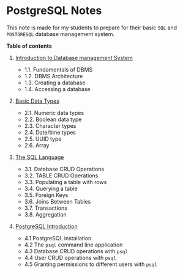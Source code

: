 # PostgreSQL Notes

This note is made for my students to prepare for their basic `SQL` and `POSTGRESQL` database management system.


**Table of contents**

1. [Introduction to Database management System](course/c01-introduction/)
     - 1.1. Fundamentals of DBMS
     - 1.2. DBMS Architecture
     - 1.3. Creating a database
     - 1.4. Accessing a database

2. [Basic Data Types](course/c02-data-types/)
    - 2.1. Numeric data types
    - 2.2. Boolean data type
    - 2.3. Character types
    - 2.4. Date/time types
    - 2.5. UUID type
    - 2.6. Array

3. [The SQL Language](course/c03-sql/)
     - 3.1. Database CRUD Operations
     - 3.2. TABLE CRUD Operations
     - 3.3. Populating a table with rows
     - 3.4. Querying a table
     - 3.5. Foreign Keys
     - 3.6. Joins Between Tables
     - 3.7. Transactions
     - 3.8. Aggregation

4. [PostgreSQL Introduction](course/c04-postgres/)
     - 4.1 PostgreSQL installation
     - 4.2 The `psql` command line application
     - 4.3 Database CRUD operations with `psql`
     - 4.4 User CRUD operations with `psql`
     - 4.5 Granting permissions to different users with `psql`

